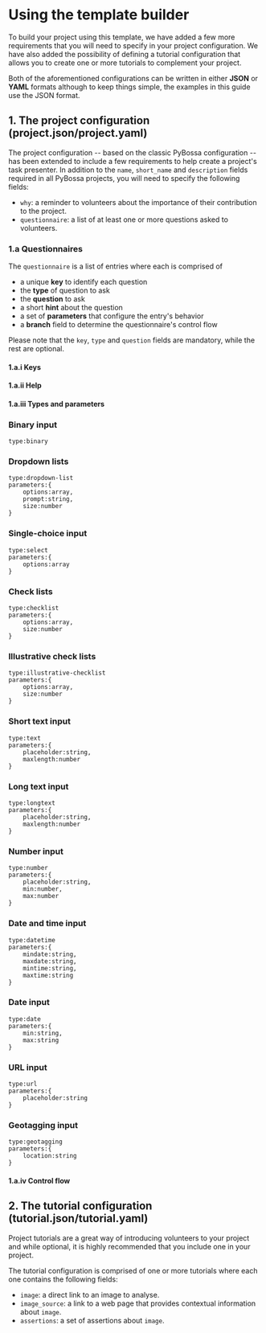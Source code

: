 # Using the template builder

To build your project using this template, we have added a few more requirements
that you will need to specify in your project configuration. We have also added
the possibility of defining a tutorial configuration that allows you to create
one or more tutorials to complement your project.

Both of the aforementioned configurations can be written in either **JSON** or
**YAML** formats although to keep things simple, the examples in this guide
use the JSON format.


## 1. The project configuration (project.json/project.yaml)

The project configuration -- based on the classic PyBossa configuration -- has been
extended to include a few requirements to help create a project's task presenter.
In addition to the `name`, `short_name` and `description` fields required in all PyBossa projects, you will need to specify the following fields:
- `why`: a reminder to volunteers about the importance of their contribution to the project.
- `questionnaire`: a list of at least one or more questions asked to volunteers.


### 1.a Questionnaires

The `questionnaire` is a list of entries where each is comprised of
- a unique **key** to identify each question
- the **type** of question to ask
- the **question** to ask
- a short **hint** about the question
- a set of **parameters** that configure the entry's behavior
- a **branch** field to determine the questionnaire's control flow

Please note that the `key`, `type` and `question` fields are mandatory, while the rest are optional.

#### 1.a.i Keys

#### 1.a.ii Help

#### 1.a.iii Types and parameters

### Binary input
```
type:binary
```

### Dropdown lists
```
type:dropdown-list
parameters:{
	options:array,
	prompt:string,
	size:number
}
```

### Single-choice input
```
type:select
parameters:{
	options:array
}
```

### Check lists
```
type:checklist
parameters:{
	options:array,
	size:number
}
```

### Illustrative check lists
```
type:illustrative-checklist
parameters:{
	options:array,
	size:number
}
```

### Short text input
```
type:text
parameters:{
	placeholder:string,
	maxlength:number
}
```

### Long text input
```
type:longtext
parameters:{
	placeholder:string,
	maxlength:number
}
```

### Number input
```
type:number
parameters:{
	placeholder:string,
	min:number,
	max:number
}
```

### Date and time input
```
type:datetime
parameters:{
	mindate:string,
	maxdate:string,
	mintime:string,
	maxtime:string
}
```

### Date input
```
type:date
parameters:{
	min:string,
	max:string
}
```

### URL input
```
type:url
parameters:{
	placeholder:string
}
```

### Geotagging input
```
type:geotagging
parameters:{
	location:string
}
```

#### 1.a.iv Control flow



## 2. The tutorial configuration (tutorial.json/tutorial.yaml)

Project tutorials are a great way of introducing volunteers to your project and
while optional, it is highly recommended that you include one in your project.

The tutorial configuration is comprised of one or more tutorials where each one
contains the following fields:
- `image`: a direct link to an image to analyse.
- `image_source`: a link to a web page that provides contextual information about `image`.
- `assertions`: a set of assertions about `image`.
